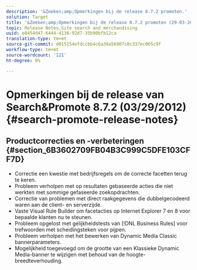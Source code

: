 ```yaml
---
description: '&Zoeken;amp;Opmerkingen bij de release 8.7.2 promoten.'
solution: Target
title: '&Zoeken;amp;Opmerkingen bij de release 8.7.2 promoten (29-03-2012)'
topic: Release Notes,Site search and merchandising
uuid: e8454d47-6444-4136-92d7-35b90bfb12ca
translation-type: tm+mt
source-git-commit: d015154efdccbb4c6a39a56907c0c337ec065c9f
workflow-type: tm+mt
source-wordcount: '121'
ht-degree: 0%

---
```



# Opmerkingen bij de release van Search&amp;Promote 8.7.2 (03/29/2012){#search-promote-release-notes}

## Productcorrecties en -verbeteringen {#section_6B3602709FB04B3C999C5DFE103CFF7D}

* Correctie een kwestie met bedrijfsregels om de correcte facetten terug te keren.
* Probleem verholpen met op resultaten gebaseerde acties die niet werkten met sommige gefaseerde zoekopdrachten.
* Correctie van problemen met direct raakgegevens die dubbelgecodeerd waren aan de client- en serverzijde.
* Vaste Visual Rule Builder om facetacties op Internet Explorer 7 en 8 voor bepaalde klanten nu te steunen.
* Probleem opgelost met gelijkheidstests van [!DNL Business Rules] voor trefwoorden met scheidingsteken voor pijpen.
* Probleem verholpen met het bewerken van Dynamic Media Classic bannerparameters.
* Mogelijkheid toegevoegd om de grootte van een Klassieke Dynamic Media-banner te wijzigen met behoud van de hoogte-breedteverhouding.

